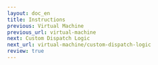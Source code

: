 ```yaml
---
layout: doc_en
title: Instructions
previous: Virtual Machine
previous_url: virtual-machine
next: Custom Dispatch Logic
next_url: virtual-machine/custom-dispatch-logic
review: true
---
```

